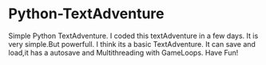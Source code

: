 # Python-TextAdventure
Simple Python TextAdventure.
I coded this textAdventure in a few days.
It is very simple.But powerfull.
I think its a basic TextAdventure.
It can save and load,it has a autosave and Multithreading with GameLoops.
Have Fun!
